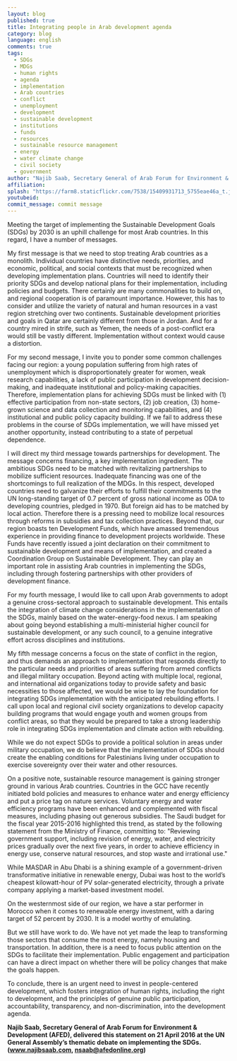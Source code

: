 ```yaml
---
layout: blog
published: true
title: Integrating people in Arab development agenda
category: blog
language: english
comments: true
tags: 
  - SDGs
  - MDGs
  - human rights
  - agenda
  - implementation
  - Arab countries
  - conflict
  - unemployment
  - development
  - sustainable development
  - institutions
  - funds
  - resources
  - sustainable resource management
  - energy
  - water climate change
  - civil society
  - government
author: "Najib Saab, Secretary General of Arab Forum for Environment & Development (AFED)"
affiliation: 
splash: "https://farm8.staticflickr.com/7538/15409931713_5755eae46a_t.jpg"
youtubeid: 
commit_message: commit message
---
```

Meeting the target of implementing the Sustainable Development Goals (SDGs) by 2030 is an uphill challenge for most Arab countries. In this regard, I have a number of messages. <!-- more -->


My first message is that we need to stop treating Arab countries as a monolith. Individual countries have distinctive needs, priorities, and economic, political, and social contexts that must be recognized when developing implementation plans. Countries will need to identify their priority SDGs and develop national plans for their implementation, including policies and budgets. There certainly are many commonalities to build on, and regional cooperation is of paramount importance. However, this has to consider and utilize the variety of natural and human resources in a vast region stretching over two continents.  Sustainable development priorities and goals in Qatar are certainly different from those in Jordan. And for a country mired in strife, such as Yemen, the needs of a post-conflict era would still be vastly different. Implementation without context would cause a distortion.  


For my second message, I invite you to ponder some common challenges facing our region: a young population suffering from high rates of unemployment which is disproportionately greater for women, weak research capabilities, a lack of public participation in development decision-making, and inadequate institutional and policy-making capacities. Therefore, implementation plans for achieving SDGs must be linked with (1) effective participation from non-state sectors, (2) job creation, (3) home-grown science and data collection and monitoring capabilities, and (4) institutional and public policy capacity building. If we fail to address these problems in the course of SDGs implementation, we will have missed yet another opportunity, instead contributing to a state of perpetual dependence.


I will direct my third message towards partnerships for development. The message concerns financing, a key implementation ingredient. The ambitious SDGs need to be matched with revitalizing partnerships to mobilize sufficient resources. Inadequate financing was one of the shortcomings to full realization of the MDGs. In this respect, developed countries need to galvanize their efforts to fulfill their commitments to the UN long-standing target of 0.7 percent of gross national income as ODA to developing countries, pledged in 1970. But foreign aid has to be matched by local action. Therefore there is a pressing need to mobilize local resources through reforms in subsidies and tax collection practices. Beyond that, our region boasts ten Development Funds, which have amassed tremendous experience in providing finance to development projects worldwide. These Funds have recently issued a joint declaration on their commitment to sustainable development and means of implementation, and created a Coordination Group on Sustainable Development. They can play an important role in assisting Arab countries in implementing the SDGs, including through fostering partnerships with other providers of development finance. 


For my fourth message, I would like to call upon Arab governments to adopt a genuine cross-sectoral approach to sustainable development. This entails the integration of climate change considerations in the implementation of the SDGs, mainly based on the water-energy-food nexus.  I am speaking about going beyond establishing a multi-ministerial higher council for sustainable development, or any such council, to a genuine integrative effort across disciplines and institutions.


My fifth message concerns a focus on the state of conflict in the region, and thus demands an approach to implementation that responds directly to the particular needs and priorities of areas suffering from armed conflicts and illegal military occupation. Beyond acting with multiple local, regional, and international aid organizations today to provide safety and basic necessities to those affected, we would be wise to lay the foundation for integrating SDGs implementation with the anticipated rebuilding efforts. I call upon local and regional civil society organizations to develop capacity building programs that would engage youth and women groups from conflict areas, so that they would be prepared to take a strong leadership role in integrating SDGs implementation and climate action with rebuilding.


While we do not expect SDGs to provide a political solution in areas under military occupation, we do believe that the implementation of SDGs should create the enabling conditions for Palestinians living under occupation to exercise sovereignty over their water and other resources. 


On a positive note, sustainable resource management is gaining stronger ground in various Arab countries. Countries in the GCC have recently initiated bold policies and measures to enhance water and energy efficiency and put a price tag on nature services. Voluntary energy and water efficiency programs have been enhanced and complemented with fiscal measures, including phasing out generous subsidies. The Saudi budget for the fiscal year 2015-2016 highlighted this trend, as stated by the following statement from the Ministry of Finance, committing to: "Reviewing government support, including revision of energy, water, and electricity prices gradually over the next five years, in order to achieve efficiency in energy use, conserve natural resources, and stop waste and irrational use."


While MASDAR in Abu Dhabi is a shining example of a government-driven transformative initiative in renewable energy, Dubai was host to the world’s cheapest kilowatt-hour of PV solar-generated electricity, through a private company applying a market-based investment model.  

On the westernmost side of our region, we have a star performer in Morocco when it comes to renewable energy investment, with a daring target of 52 percent by 2030. It is a model worthy of emulating. 


But we still have work to do. We have not yet made the leap to transforming those sectors that consume the most energy, namely housing and transportation. In addition, there is a need to focus public attention on the SDGs to facilitate their implementation. Public engagement and participation can have a direct impact on whether there will be policy changes that make the goals happen.  


To conclude, there is an urgent need to invest in people-centered development, which fosters integration of human rights, including the right to development, and the principles of genuine public participation, accountability, transparency, and non-discrimination, into the development agenda. 

**Najib Saab, Secretary General of Arab Forum for Environment & Development (AFED), delivered this statement on 21 April 2016 at the UN General Assembly’s thematic debate on implementing the SDGs. (www.najibsaab.com, nsaab@afedonline.org)**